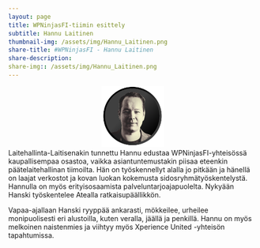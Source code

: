 ```yaml
---
layout: page
title: WPNinjasFI-tiimin esittely
subtitle: Hannu Laitinen
thumbnail-img: /assets/img/Hannu_Laitinen.png
share-title: #WPNinjasFI - Hannu Laitinen
share-description: 
share-img:: /assets/img/Hannu_Laitinen.png
---
```

<div align="center">
  <img src="/assets/img/Hannu_Laitinen.png" width="25%">
</div>
Laitehallinta-Laitisenakin tunnettu Hannu edustaa WPNinjasFI-yhteisössä kaupallisempaa osastoa, vaikka asiantuntemustakin piisaa eteenkin päätelaitehallinan tiimoilta. Hän on työskennellyt alalla jo pitkään ja hänellä on laajat verkostot ja kovan luokan kokemusta sidosryhmätyöskentelystä. Hannulla on myös erityisosaamista palveluntarjoajapuolelta. Nykyään Hanski työskentelee Atealla ratkaisupäällikkön.

Vapaa-ajallaan Hanski ryyppää ankarasti, mökkeilee, urheilee monipuolisesti eri alustoilla, kuten veralla, jäällä ja penkillä. Hannu on myös melkoinen naistenmies ja viihtyy myös Xperience United -yhteisön tapahtumissa.
